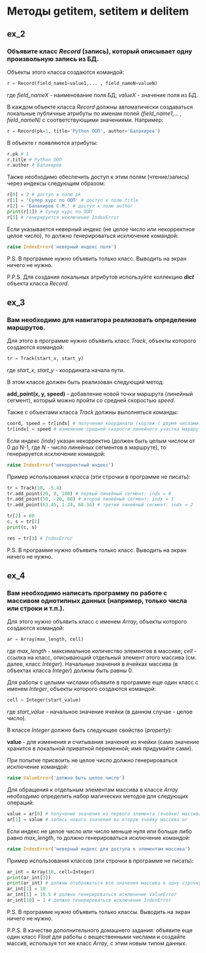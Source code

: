 # Методы __getitem__, __setitem__ и __delitem__

## ex_2
 ### Объявите класс _Record_ (запись), который описывает одну произвольную запись из БД. 

 Объекты этого класса создаются командой:

```Python
r = Record(field_name1=value1,... , field_nameN=valueN)
```

где _field_nameX_ - наименование поля БД; _valueX_ - значение поля из БД.

В каждом объекте класса _Record_ должны автоматически создаваться локальные публичные атрибуты 
по именам полей _(field_name1,... , field_nameN)_ с соответствующими значениями. 
Например:

```Python
r = Record(pk=1, title='Python ООП', author='Балакирев')
```

В объекте r появляются атрибуты:

```python
r.pk # 1
r.title # Python ООП
r.author # Балакирев
```

Также необходимо обеспечить доступ к этим полям (чтение/запись) через индексы следующим образом:

```python
r[0] = 2 # доступ к полю pk
r[1] = 'Супер курс по ООП' # доступ к полю title
r[2] = 'Балакирев С.М.' # доступ к полю author
print(r[1]) # Супер курс по ООП
r[3] # генерируется исключение IndexError
```

Если указывается неверный индекс (не целое число или некорректное целое число), то должно генерироваться исключение командой:

```python
raise IndexError('неверный индекс поля')
```

P.S. В программе нужно объявить только класс. Выводить на экран ничего не нужно.

P.P.S. Для создания локальных атрибутов используйте коллекцию ___dict___ объекта класса _Record_.


## ex_3
### Вам необходимо для навигатора реализовать определение маршрутов. 
Для этого в программе нужно объявить класс _Track_, объекты которого создаются командой:

```python
tr = Track(start_x, start_y)
```

где _start_x_, _start_y_ - координата начала пути.

В этом классе должен быть реализован следующий метод:

**add_point(x, y, speed)** - добавление новой точки маршрута (линейный сегмент), 
который можно пройти со средней скоростью _speed_.

Также с объектами класса _Track_ должны выполняться команды:

```python
coord, speed = tr[indx] # получение координаты (кортеж с двумя числами) и скорости (число) для линейного сегмента маршрута с индексом indx
tr[indx] = speed # изменение средней скорости линейного участка маршрута по индексу indx
```

Если индекс _(indx)_ указан некорректно (должен быть целым числом от 0 до N-1, 
где _N_ - число линейных сегментов в маршруте), то генерируется исключение командой:

```python
raise IndexError('некорректный индекс')
```

Пример использования класса (эти строчки в программе не писать):

```python
tr = Track(10, -5.4)
tr.add_point(20, 0, 100) # первый линейный сегмент: indx = 0
tr.add_point(50, -20, 80) # второй линейный сегмент: indx = 1
tr.add_point(63.45, 1.24, 60.34) # третий линейный сегмент: indx = 2

tr[2] = 60
c, s = tr[2]
print(c, s)

res = tr[3] # IndexError
```

P.S. В программе нужно объявить только класс. Выводить на экран ничего не нужно.

## ex_4
### Вам необходимо написать программу по работе с массивом однотипных данных (например, только числа или строки и т.п.). 
Для этого нужно объявить класс с именем _Array_, объекты которого создаются командой:

```python
ar = Array(max_length, cell)
```

где _max_length_ - максимальное количество элементов в массиве; 
_cell_ - ссылка на класс, описывающий отдельный элемент этого массива (см. далее, класс _Integer_). 
Начальные значения в ячейках массива (в объектах класса _Integer_) должны быть равны 0.

Для работы с целыми числами объявите в программе еще один класс с именем _Integer_, объекты которого создаются командой:

```python
cell = Integer(start_value)
```

где _start_value_ - начальное значение ячейки (в данном случае - целое число).

В классе _Integer_ должно быть следующее свойство (_property_):

**value** - для изменения и считывания значения из ячейки 
(само значение хранится в локальной приватной переменной; имя придумайте сами).

При попытке присвоить не целое число должно генерироваться исключение командой:

```python
raise ValueError('должно быть целое число')
```

Для обращения к отдельным элементам массива в классе _Array_
необходимо определить набор магических методов для следующих операций:

```python
value = ar[0] # получение значения из первого элемента (ячейки) массива ar
ar[1] = value # запись нового значения во вторую ячейку массива ar
```

Если индекс не целое число или число меньше нуля или больше либо равно _max_length_, 
то должно генерироваться исключение командой:

```python
raise IndexError('неверный индекс для доступа к элементам массива')
```

Пример использования классов (эти строчки в программе не писать):

```python
ar_int = Array(10, cell=Integer)
print(ar_int[3])
print(ar_int) # должны отображаться все значения массива в одну строчку через пробел
ar_int[1] = 10
ar_int[1] = 10.5 # должно генерироваться исключение ValueError
ar_int[10] = 1 # должно генерироваться исключение IndexError
```

P.S. В программе нужно объявить только классы. Выводить на экран ничего не нужно.

P.P.S. В качестве дополнительного домашнего задания: 
объявите еще один класс _Float_ для работы с вещественными числами и создайте массив, используя тот же класс _Array_, с этим новым типом данных.
